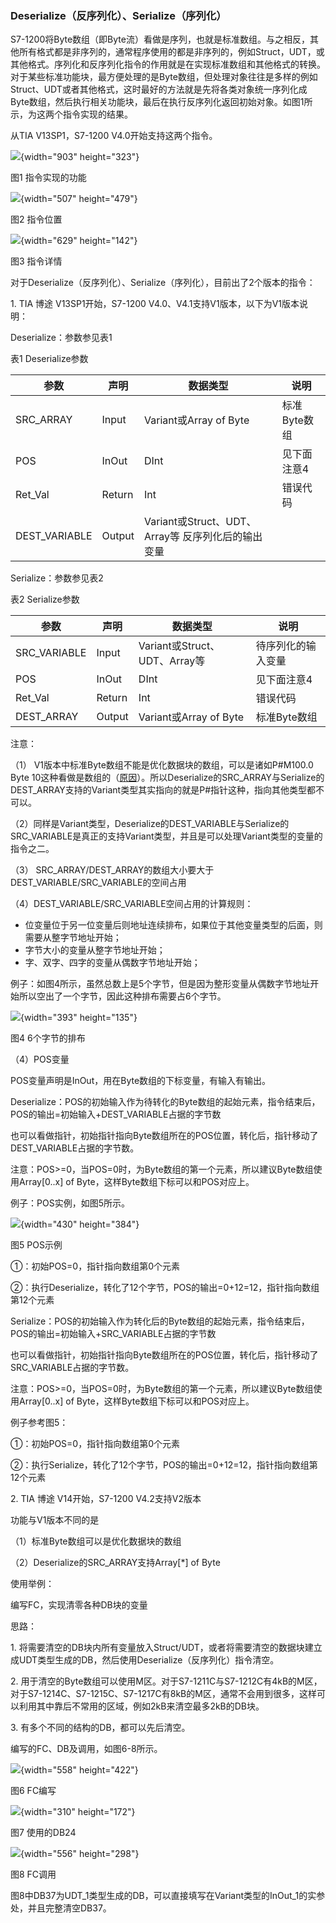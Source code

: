### Deserialize（反序列化）、Serialize（序列化）

S7-1200将Byte数组（即Byte流）看做是序列，也就是标准数组。与之相反，其他所有格式都是非序列的，通常程序使用的都是非序列的，例如Struct，UDT，或其他格式。序列化和反序列化指令的作用就是在实现标准数组和其他格式的转换。对于某些标准功能块，最方便处理的是Byte数组，但处理对象往往是多样的例如Struct、UDT或者其他格式，这时最好的方法就是先将各类对象统一序列化成Byte数组，然后执行相关功能块，最后在执行反序列化返回初始对象。如图1所示，为这两个指令实现的结果。

从TIA V13SP1，S7-1200 V4.0开始支持这两个指令。

![](images/02-01.jpg){width="903" height="323"}

图1 指令实现的功能

![](images/02-02.jpg){width="507" height="479"}

图2 指令位置

![](images/02-03.jpg){width="629" height="142"}

图3 指令详情

对于Deserialize（反序列化）、Serialize（序列化），目前出了2个版本的指令：

1\. TIA 博途 V13SP1开始，S7-1200
V4.0、V4.1支持V1版本，以下为V1版本说明：

Deserialize：参数参见表1

表1 Deserialize参数

  |参数      |      声明   |  数据类型       |                 说明|
  |----------|--------|------------------------------|-------------|
  |SRC_ARRAY   |    Input |   Variant或Array of Byte   | 标准Byte数组|
  |POS        |     InOut  |  DInt      |    见下面注意4  |
  |Ret_Val     |    Return  | Int        |       错误代码|
  |DEST_VARIABLE |  Output  | Variant或Struct、UDT、Array等  反序列化后的输出变量|

Serialize：参数参见表2

表2 Serialize参数

  |参数        |   声明   |  数据类型           |             说明|
  |--------------|------|----------------------|--------------------|
  |SRC_VARIABLE |  Input   | Variant或Struct、UDT、Array等 |  待序列化的输入变量|
  |POS        |    InOut   | DInt           |                 见下面注意4|
  |Ret_Val     |   Return  | Int             |                错误代码|
  |DEST_ARRAY   |  Output   |Variant或Array of Byte    |      标准Byte数组|

注意：

（1） V1版本中标准Byte数组不能是优化数据块的数组，可以是诸如P#M100.0
Byte
10这种看做是数组的（[原因](../../../02-basic/01-Data_Type/07-Variant.html#P)）。所以Deserialize的SRC_ARRAY与Serialize的DEST_ARRAY支持的Variant类型其实指向的就是P#指针这种，指向其他类型都不可以。

（2）同样是Variant类型，Deserialize的DEST_VARIABLE与Serialize的SRC_VARIABLE是真正的支持Variant类型，并且是可以处理Variant类型的变量的指令之二。

（3）
SRC_ARRAY/DEST_ARRAY的数组大小要大于DEST_VARIABLE/SRC_VARIABLE的空间占用

（4）DEST_VARIABLE/SRC_VARIABLE空间占用的计算规则：

-   位变量位于另一位变量后则地址连续排布，如果位于其他变量类型的后面，则需要从整字节地址开始；
-   字节大小的变量从整字节地址开始；
-   字、双字、四字的变量从偶数字节地址开始；

例子：如图4所示，虽然总数上是5个字节，但是因为整形变量从偶数字节地址开始所以空出了一个字节，因此这种排布需要占6个字节。

![](images/02-04.jpg){width="393" height="135"}

图4 6个字节的排布

（4）POS变量

POS变量声明是InOut，用在Byte数组的下标变量，有输入有输出。

Deserialize：POS的初始输入作为待转化的Byte数组的起始元素，指令结束后，POS的输出=初始输入+DEST_VARIABLE占据的字节数

也可以看做指针，初始指针指向Byte数组所在的POS位置，转化后，指针移动了DEST_VARIABLE占据的字节数。

注意：POS\>=0，当POS=0时，为Byte数组的第一个元素，所以建议Byte数组使用Array\[0..x\]
of Byte，这样Byte数组下标可以和POS对应上。

例子：POS实例，如图5所示。

![](images/02-05.jpg){width="430" height="384"}

图5 POS示例

①：初始POS=0，指针指向数组第0个元素

②：执行Deserialize，转化了12个字节，POS的输出=0+12=12，指针指向数组第12个元素

Serialize：POS的初始输入作为转化后的Byte数组的起始元素，指令结束后，POS的输出=初始输入+SRC_VARIABLE占据的字节数

也可以看做指针，初始指针指向Byte数组所在的POS位置，转化后，指针移动了SRC_VARIABLE占据的字节数。

注意：POS\>=0，当POS=0时，为Byte数组的第一个元素，所以建议Byte数组使用Array\[0..x\]
of Byte，这样Byte数组下标可以和POS对应上。

例子参考图5：

①：初始POS=0，指针指向数组第0个元素

②：执行Serialize，转化了12个字节，POS的输出=0+12=12，指针指向数组第12个元素

2\. TIA 博途 V14开始，S7-1200 V4.2支持V2版本

功能与V1版本不同的是

（1）标准Byte数组可以是优化数据块的数组

（2）Deserialize的SRC_ARRAY支持Array\[\*\] of Byte

使用举例：

编写FC，实现清零各种DB块的变量

思路：

1\.
将需要清空的DB块内所有变量放入Struct/UDT，或者将需要清空的数据块建立成UDT类型生成的DB，然后使用Deserialize（反序列化）指令清空。

2\.
用于清空的Byte数组可以使用M区。对于S7-1211C与S7-1212C有4kB的M区，对于S7-1214C、S7-1215C、S7-1217C有8kB的M区，通常不会用到很多，这样可以利用其中靠后不常用的区域，例如2kB来清空最多2kB的DB块。

3\. 有多个不同的结构的DB，都可以先后清空。

编写的FC、DB及调用，如图6-8所示。

![](images/02-06.jpg){width="558" height="422"}

图6 FC编写

![](images/02-07.jpg){width="310" height="172"}

图7 使用的DB24

![](images/02-08.jpg){width="556" height="298"}

图8 FC调用

图8中DB37为UDT_1类型生成的DB，可以直接填写在Variant类型的InOut_1的实参处，并且完整清空DB37。
